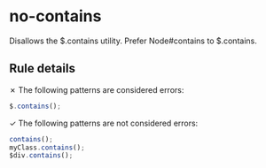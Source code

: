# no-contains

Disallows the $.contains utility. Prefer Node#contains to $.contains.

## Rule details

✗ The following patterns are considered errors:
```js
$.contains();
```

✓ The following patterns are not considered errors:
```js
contains();
myClass.contains();
$div.contains();
```
